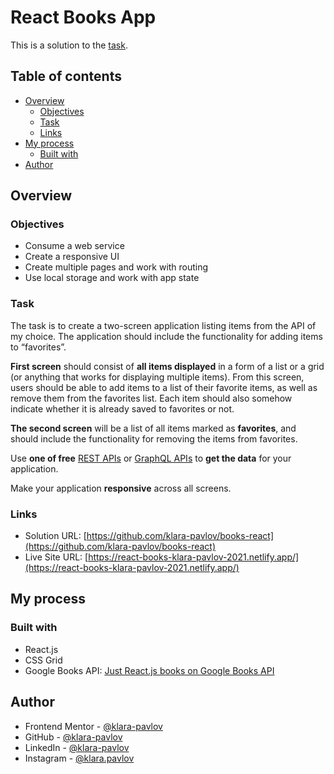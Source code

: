 # React Books App

This is a solution to the [task](#task).

## Table of contents

- [Overview](#overview)
  - [Objectives](#objectives)
  - [Task](#task)
  - [Links](#links)
- [My process](#my-process)
  - [Built with](#built-with)
- [Author](#author)

## Overview

### Objectives

- Consume a web service
- Create a responsive UI
- Create multiple pages and work with routing
- Use local storage and work with app state

### Task

The task is to create a two-screen application listing items from the API of my choice.
The application should include the functionality for adding items to “favorites”.

**First screen** should consist of **all items displayed** in a form of a list or a grid (or anything that works for displaying multiple items). From this screen, users should be able to add items to a list of their favorite items, as well as remove them from the favorites list. Each item should also somehow indicate whether it is already saved to favorites or not.

**The second screen** will be a list of all items marked as **favorites**, and should include the functionality for removing the items from favorites.

Use **one of free** [REST APIs](https://github.com/public-apis/public-apis) or [GraphQL APIs](https://www.apollographql.com/blog/community/backend/8-free-to-use-graphql-apis-for-your-projects-and-demos/) to **get the data** for your application.

Make your application **responsive** across all screens.

### Links

- Solution URL: [https://github.com/klara-pavlov/books-react](https://github.com/klara-pavlov/books-react)
- Live Site URL: [https://react-books-klara-pavlov-2021.netlify.app/](https://react-books-klara-pavlov-2021.netlify.app/)

## My process

### Built with

- React.js
- CSS Grid
- Google Books API: [Just React.js books on Google Books API](https://www.googleapis.com/books/v1/volumes?q=react&maxResults=40)

## Author

- Frontend Mentor - [@klara-pavlov](https://www.frontendmentor.io/profile/klara-pavlov)
- GitHub - [@klara-pavlov](https://github.com/klara-pavlov)
- LinkedIn - [@klara-pavlov](https://www.linkedin.com/in/klara-pavlov/)
- Instagram - [@klara.pavlov](https://www.instagram.com/klara.pavlov/)
